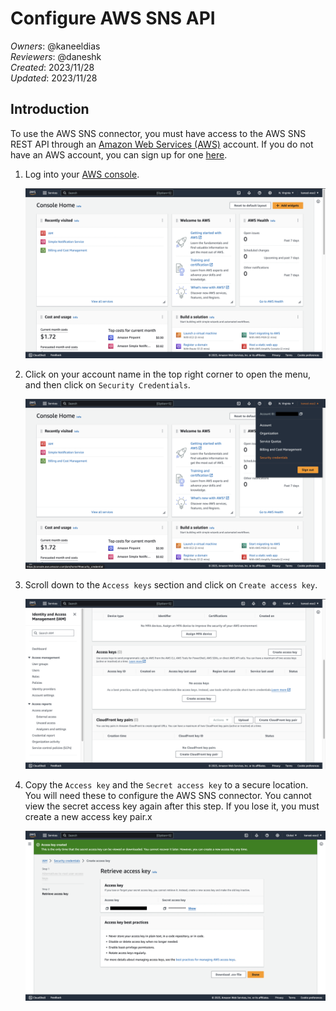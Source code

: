 # Configure AWS SNS API

_Owners_: @kaneeldias \
_Reviewers_: @daneshk \
_Created_: 2023/11/28 \
_Updated_: 2023/11/28

## Introduction

To use the AWS SNS connector, you must have access to the AWS SNS REST API through an [Amazon Web Services (AWS)](https://aws.amazon.com/) account. If you do not have an AWS account, you can sign up for one [here](https://portal.aws.amazon.com/billing/signup).

1. Log into your [AWS console](https://console.aws.amazon.com/console/home).

   ![AWS console View](resources/console.png)


2. Click on your account name in the top right corner to open the menu, and then click on `Security Credentials`.

   ![Security credentials menu](resources/security-credentials-menu.png)


3. Scroll down to the `Access keys` section and click on `Create access key`.

   ![Create new access key](resources/create-new-access-key.png)


4. Copy the `Access key` and the `Secret access key` to a secure location. You will need these to configure the AWS SNS connector. You cannot view the secret access key again after this step. If you lose it, you must create a new access key pair.x

   ![Access key and secret access key](resources/keys.png) 